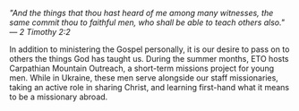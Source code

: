 *"And the things that thou hast heard of me among many witnesses, the same commit thou to faithful men, who shall be able to teach others also."*  
<cite>&mdash; 2 Timothy 2:2</cite>

In addition to ministering the Gospel personally, it is our desire to pass on to others the things God has taught us. During the summer months, ETO hosts Carpathian Mountain Outreach, a short-term missions project for young men. While in Ukraine, these men serve alongside our staff missionaries, taking an active role in sharing Christ, and learning first-hand what it means to be a missionary abroad.
